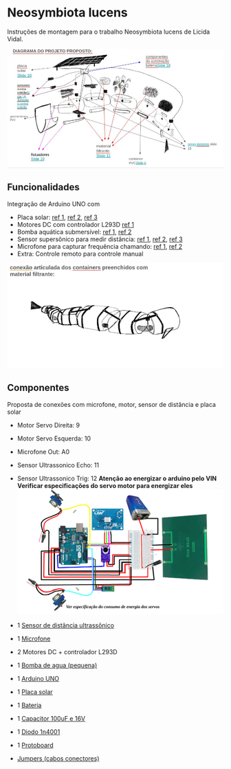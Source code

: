 # Neosymbiota lucens

Instruções de montagem para o trabalho Neosymbiota lucens de Licida Vidal.

![Diagrama do projeto](./sketches/diagrama.jpg)

## Funcionalidades 

Integração de Arduino UNO com

* Placa solar: [ref 1](https://www.paraisodosbits.com.br/2016/11/09/usando-o-arduino-com-painel-solar/), [ref 2](https://www.instructables.com/Self-Sufficient-Arduino-Board/), [ref 3](https://docs.arduino.cc/learn/electronics/power-pins/)
* Motores DC com controlador L293D [ref 1](https://lastminuteengineers.com/l293d-dc-motor-arduino-tutorial/)
* Bomba aquática submersível: [ref 1](https://www.youtube.com/watch?v=HBGYIuBC3BQ), [ref 2](https://www.youtube.com/watch?v=yZqnqxHI59Q)
* Sensor supersônico para medir distância: [ref 1](https://portal.vidadesilicio.com.br/hc-sr04-sensor-ultrassonico/), [ref 2](https://www.blogdarobotica.com/2025/01/29/como-utilizar-o-sensor-ultrassonico-de-distancia-jsn-sr04t-aj-sr04m-com-arduino/), [ref 3](https://www.usinainfo.com.br/blog/projeto-sensor-jsn-sr04t-2-0-aj-sr04m-comunicacao-com-arduino/?srsltid=AfmBOopvsdUFvlvj2USKoAfYu04oJpcviJmg7YlTh83QradhTHyfNF62)
* Microfone para capturar frequência chamando: [ref 1](https://www.youtube.com/watch?v=59TqCV6DtKA), [ref 2](https://circuitdigest.com/microcontroller-projects/how-to-detect-the-direction-of-sound-using-arduino)
* Extra: Controle remoto para controle manual

![Conexão articulada](./sketches/conexao-articulada.jpg)

## Componentes

Proposta de conexões com microfone, motor, sensor de distância e placa solar
* Motor Servo Direita: 9
* Motor Servo Esquerda: 10
* Microfone Out: A0
* Sensor Ultrassonico Echo: 11
* Sensor Ultrassonico Trig: 12
**Atenção ao energizar o arduino pelo VIN**
**Verificar especificações do servo motor para energizar eles**
![Proposta pinout](./sketches/pinout_servo.png)

* 1 [Sensor de distância ultrassônico](https://www.mercadolivre.com.br/2x-sensor-ultrassnico-hc-sr04-de-distncia-para-arduino/p/MLB33346342?pdp_filters=item_id:MLB4512736584#polycard_client=recommendations_vip-pads-up&reco_backend=vip-pads-up-experimental-a_marketplace&wid=MLB4512736584&reco_model=rk_ent_v2_retsys_ads&reco_client=vip-pads-up&reco_item_pos=1&reco_backend_type=low_level&reco_id=ac27085a-d977-4706-8167-e5cd65d4a4f2&sid=recos&is_advertising=true&ad_domain=VIPDESKTOP_UP&ad_position=2&ad_click_id=Y2MwZGEzZGEtZGJiMy00YzIxLWEyMmYtYWJjMDliMTI3OTJj)
* 1 [Microfone](https://produto.mercadolivre.com.br/MLB-3527016353-modulo-microfone-max4466-ganho-ajustavel-arduino-pic-esp-_JM#polycard_client=search-nordic&position=27&search_layout=stack&type=item&tracking_id=2258674f-dd40-4e4d-8389-b0f20a669a16&wid=MLB3527016353&sid=search)
* 2 Motores DC + controlador L293D
* 1 [Bomba de agua (pequena)](https://www.mercadolivre.com.br/mini-bomba-dagua-submersa-pra-arduino-3v-a-6v-dc-120l/p/MLB36183625?pdp_filters=item_id:MLB3774349427#wid=MLB3774349427&sid=search&is_advertising=true&searchVariation=MLB36183625&backend_model=search-backend&position=21&search_layout=grid&type=pad&tracking_id=271e353b-0d9a-455f-979f-0b4e5734c3d4&is_advertising=true&ad_domain=VQCATCORE_LST&ad_position=21&ad_click_id=OGI1ODRiYmMtODYwZC00YzczLTg1YTctZjMxM2ZmZWRlY2Fk)
* 1 [Arduino UNO](https://produto.mercadolivre.com.br/MLB-3697545915-placa-compativel-uno-atmega328-ch340-cabo-usb-_JM?vip_filters=shipping%3Afulfillment&pdp_filters=shipping%3Afulfillment#polycard_client=search-nordic&position=25&search_layout=grid&type=item&tracking_id=cc0801a4-f82f-4d73-bb1e-b4bf85861dad&wid=MLB3697545915&sid=search)
* 1 [Placa solar](https://produto.mercadolivre.com.br/MLB-3197175720-mini-painel-placa-solar-12v-15w-energia-fotovoltaica-celula-_JM#polycard_client=recommendations_vip-v2p&reco_backend=ranker_retrieval_online_vpp_v2p&reco_model=coldstart_high_exposition%2C+coldstart_low_exposition%2C+rk_online_v1_retsys_vpp_v2p&reco_client=vip-v2p&reco_item_pos=0&reco_backend_type=low_level&reco_id=5b90ecaf-89f2-4e3c-a35a-a18b5d9ecafb&wid=MLB3197175720&sid=recos)
* 1 [Bateria](https://www.mercadolivre.com.br/kit-2-baterias-recarregavel-9-volts-knup-9v-450mah-original/p/MLB28098757#polycard_client=search-nordic&searchVariation=MLB28098757&wid=MLB4590869610&position=1&search_layout=grid&type=product&tracking_id=d9cdf780-80d9-457f-a0d0-a9f6de75f557&sid=search)
* 1 [Capacitor  100uF e 16V](https://www.mercadolivre.com.br/capacitor-eletrolitico-100uf-16v-10-pecas/p/MLB43853834#polycard_client=search-nordic&searchVariation=MLB43853834&wid=MLB3956906707&position=3&search_layout=grid&type=product&tracking_id=5e658523-44c2-4998-9ab3-204248477a5d&sid=search)
* 1 [Diodo 1n4001](https://www.mercadolivre.com.br/kit-25-unidades-diodo-retificador-1n4001-do-41/p/MLB51002766#polycard_client=search-nordic&searchVariation=MLB51002766&wid=MLB4087392627&position=1&search_layout=grid&type=product&tracking_id=80f1e4d0-07be-4bdd-947b-ced9f5320ad4&sid=search)
* 1 [Protoboard](https://produto.mercadolivre.com.br/MLB-1283722785-10-mini-protoboard-breadboard-170-pontos-furos-pinos-arduino-_JM#polycard_client=search-nordic&position=35&search_layout=grid&type=item&tracking_id=79e20459-a42e-4104-a06e-2b2462446bd3&wid=MLB1283722785&sid=search)
* [Jumpers (cabos conectores)](https://produto.mercadolivre.com.br/MLB-3626514181-kit-cabo-jumper-macho-macho-macho-femea-femea-femea-120x-_JM#polycard_client=search-nordic&position=7&search_layout=grid&type=item&tracking_id=be4dda6d-7024-42d3-8310-fec3944a5003&wid=MLB3626514181&sid=search)